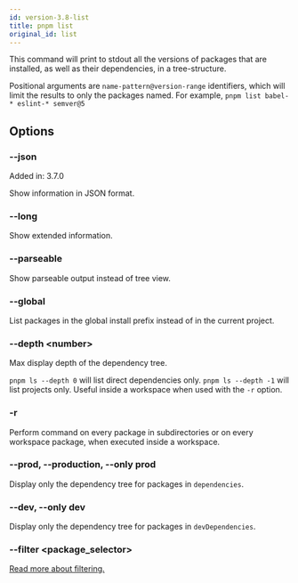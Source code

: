 ```yaml
---
id: version-3.8-list
title: pnpm list
original_id: list
---
```


This command will print to stdout all the versions of packages that are installed, as well as their dependencies, in a tree-structure.

Positional arguments are `name-pattern@version-range` identifiers, which will limit the results to only the packages named.
For example, `pnpm list babel-* eslint-* semver@5`

## Options

### --json

Added in: 3.7.0

Show information in JSON format.

### --long

Show extended information.

### --parseable

Show parseable output instead of tree view.

### --global

List packages in the global install prefix instead of in the current project.

### --depth &lt;number>

Max display depth of the dependency tree.

`pnpm ls --depth 0` will list direct dependencies only.
`pnpm ls --depth -1` will list projects only. Useful inside a workspace when used with the `-r` option.

### -r

Perform command on every package in subdirectories
or on every workspace package, when executed inside a workspace.

### --prod, --production, --only prod

Display only the dependency tree for packages in `dependencies`.

### --dev, --only dev

Display only the dependency tree for packages in `devDependencies`.

### --filter &lt;package_selector>

[Read more about filtering.](../filtering)
